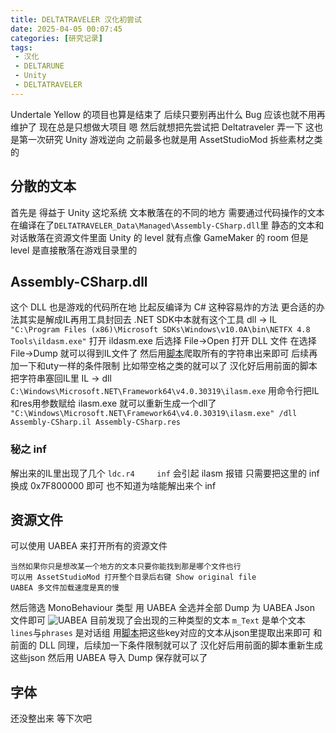 ```yaml
---
title: DELTATRAVELER 汉化初尝试
date: 2025-04-05 00:07:45
categories: [研究记录]
tags: 
 - 汉化
 - DELTARUNE
 - Unity
 - DELTATRAVELER
---
```


Undertale Yellow 的项目也算是结束了
后续只要别再出什么 Bug 应该也就不用再维护了
现在总是只想做大项目
嗯 然后就想把先尝试把 Deltatraveler 弄一下
这也是第一次研究 Unity 游戏逆向
之前最多也就是用 AssetStudioMod 拆些素材之类的

## 分散的文本
首先是 得益于 Unity 这坨系统
文本散落在的不同的地方
需要通过代码操作的文本在编译在了```DELTATRAVELER_Data\Managed\Assembly-CSharp.dll```里
静态的文本和对话散落在资源文件里面
Unity 的 level 就有点像 GameMaker 的 room
但是 level 是直接散落在游戏目录里的

## Assembly-CSharp.dll
这个 DLL 也是游戏的代码所在地
比起反编译为 C# 这种容易炸的方法
更合适的办法其实是解成IL再用工具封回去
.NET SDK中本就有这个工具
dll → IL ```"C:\Program Files (x86)\Microsoft SDKs\Windows\v10.0A\bin\NETFX 4.8 Tools\ildasm.exe"```
打开 ildasm.exe 后选择 File→Open
打开 DLL 文件 在选择 File→Dump
就可以得到IL文件了
然后用[脚本](https://github.com/UTCLC/StringsExtract/blob/main/StringsExtract.py)爬取所有的字符串出来即可
后续再加一下和uty一样的条件限制 比如带空格之类的就可以了
汉化好后用前面的脚本把字符串塞回IL里
IL → dll ```C:\Windows\Microsoft.NET\Framework64\v4.0.30319\ilasm.exe```
用命令行把IL和res用参数赋给 ilasm.exe 就可以重新生成一个dll了
```"C:\Windows\Microsoft.NET\Framework64\v4.0.30319\ilasm.exe" /dll Assembly-CSharp.il Assembly-CSharp.res```

### 秘之 inf
解出来的IL里出现了几个 
```ldc.r4     inf```
会引起 ilasm 报错
只需要把这里的 inf 换成 0x7F800000 即可
也不知道为啥能解出来个 inf

## 资源文件
可以使用 UABEA 来打开所有的资源文件
```
当然如果你只是想改某一个地方的文本只要你能找到那是哪个文件也行
可以用 AssetStudioMod 打开整个目录后右键 Show original file
UABEA 多文件加载速度是真的慢
```
然后筛选 MonoBehaviour 类型
用 UABEA 全选并全部 Dump 为 UABEA Json 文件即可
![UABEA](./resources/images/dttvl/dttvl_try/UABEA.png)
目前发现了会出现的三种类型的文本
```m_Text``` 是单个文本
```lines```与```phrases``` 是对话组
用[脚本](https://github.com/UTCLC/DTTVL-Scripts/blob/main/UABEAJsonTextCollect.py)把这些key对应的文本从json里提取出来即可
和前面的 DLL 同理，后续加一下条件限制就可以了
汉化好后用前面的脚本重新生成这些json
然后用 UABEA 导入 Dump
保存就可以了

## 字体
还没整出来
等下次吧